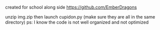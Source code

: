 created for school along side https://github.com/EmberDragons

unzip img.zip then launch cupidon.py (make sure they are all in the same directory)
ps: I know the code is not well organized and not optimized
